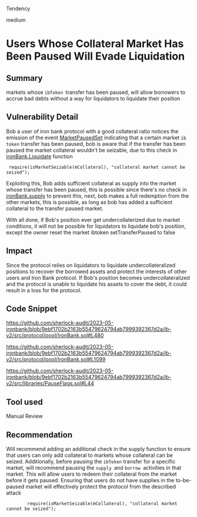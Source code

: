 Tendency

medium

# Users Whose Collateral Market Has Been Paused Will Evade Liquidation

## Summary
markets whose `ibToken `transfer has been paused, will allow borrowers to accrue bad debts without a way for liquidators to liquidate their position
## Vulnerability Detail
Bob a user of iron bank protocol with a good collateral ratio notices the emission of the event [MarketPausedSet](https://github.com/sherlock-audit/2023-05-ironbank/blob/9ebf1702b2163b55479624794ab7999392367d2a/ib-v2/src/protocol/pool/MarketConfigurator.sol#L337) indicating that a certain market `ib token` transfer has been paused, bob is aware that if the transfer has been paused the market collateral wouldn't be seizable, due to this check in [ironBank.Liquidate](https://github.com/sherlock-audit/2023-05-ironbank/blob/9ebf1702b2163b55479624794ab7999392367d2a/ib-v2/src/protocol/pool/IronBank.sol#L480) function 
```solidity
 require(isMarketSeizable(mCollateral), "collateral market cannot be seized");
```
Exploiting this, Bob adds sufficient collateral as supply into the market whose transfer has been paused, this is possible since there's no check in [ironBank.supply](https://github.com/sherlock-audit/2023-05-ironbank/blob/9ebf1702b2163b55479624794ab7999392367d2a/ib-v2/src/protocol/pool/IronBank.sol#L306) to prevent this, next, bob makes a full redemption from the other markets, this is possible, as long as bob has added a sufficient collateral to the transfer paused market.

With all done, if Bob's position ever get undercollaterized due to market conditions, it will not be possible for liquidators to liquidate bob's position, except the owner reset the market ibtoken setTransferPaused to false

## Impact
Since the protocol relies on liquidators to liquidate undercollateralized positions to recover the borrowed assets and protect the interests of other users and Iron Bank protocol. If Bob's position becomes undercollateralized and the protocol is unable to liquidate his assets to cover the debt, it could result in a loss for the protocol. 

## Code Snippet
https://github.com/sherlock-audit/2023-05-ironbank/blob/9ebf1702b2163b55479624794ab7999392367d2a/ib-v2/src/protocol/pool/IronBank.sol#L480

https://github.com/sherlock-audit/2023-05-ironbank/blob/9ebf1702b2163b55479624794ab7999392367d2a/ib-v2/src/protocol/pool/IronBank.sol#L1099

https://github.com/sherlock-audit/2023-05-ironbank/blob/9ebf1702b2163b55479624794ab7999392367d2a/ib-v2/src/libraries/PauseFlags.sol#L44
## Tool used

Manual Review

## Recommendation

Will recommend adding an additional check in the supply function to ensure that users can only add collateral to markets whose collateral can be seized. Additionally, before pausing the `ibToken` transfer for a specific market, will recommend pausing the `supply `and `borrow `activities in that market. This will allow users to redeem their collateral from the market before it gets paused. Ensuring that users do not have supplies in the to-be-paused market will effectively protect the protocol from the described attack

```solidity
        require(isMarketSeizable(mCollateral), "collateral market cannot be seized");
```
